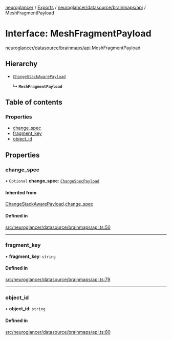 [neuroglancer](../README.md) / [Exports](../modules.md) / [neuroglancer/datasource/brainmaps/api](../modules/neuroglancer_datasource_brainmaps_api.md) / MeshFragmentPayload

# Interface: MeshFragmentPayload

[neuroglancer/datasource/brainmaps/api](../modules/neuroglancer_datasource_brainmaps_api.md).MeshFragmentPayload

## Hierarchy

- [`ChangeStackAwarePayload`](neuroglancer_datasource_brainmaps_api.ChangeStackAwarePayload.md)

  ↳ **`MeshFragmentPayload`**

## Table of contents

### Properties

- [change\_spec](neuroglancer_datasource_brainmaps_api.MeshFragmentPayload.md#change_spec)
- [fragment\_key](neuroglancer_datasource_brainmaps_api.MeshFragmentPayload.md#fragment_key)
- [object\_id](neuroglancer_datasource_brainmaps_api.MeshFragmentPayload.md#object_id)

## Properties

### change\_spec

• `Optional` **change\_spec**: [`ChangeSpecPayload`](neuroglancer_datasource_brainmaps_api.ChangeSpecPayload.md)

#### Inherited from

[ChangeStackAwarePayload](neuroglancer_datasource_brainmaps_api.ChangeStackAwarePayload.md).[change_spec](neuroglancer_datasource_brainmaps_api.ChangeStackAwarePayload.md#change_spec)

#### Defined in

[src/neuroglancer/datasource/brainmaps/api.ts:50](https://github.com/ActiveBrainAtlas2/neuroglancer/blob/034b457d/src/neuroglancer/datasource/brainmaps/api.ts#L50)

___

### fragment\_key

• **fragment\_key**: `string`

#### Defined in

[src/neuroglancer/datasource/brainmaps/api.ts:79](https://github.com/ActiveBrainAtlas2/neuroglancer/blob/034b457d/src/neuroglancer/datasource/brainmaps/api.ts#L79)

___

### object\_id

• **object\_id**: `string`

#### Defined in

[src/neuroglancer/datasource/brainmaps/api.ts:80](https://github.com/ActiveBrainAtlas2/neuroglancer/blob/034b457d/src/neuroglancer/datasource/brainmaps/api.ts#L80)
